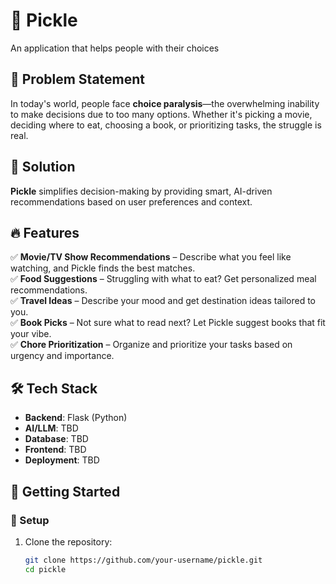 # 🥒 Pickle  
An application that helps people with their choices  

## 🧐 Problem Statement  
In today's world, people face **choice paralysis**—the overwhelming inability to make decisions due to too many options. Whether it's picking a movie, deciding where to eat, choosing a book, or prioritizing tasks, the struggle is real.  

## 🎯 Solution  
**Pickle** simplifies decision-making by providing smart, AI-driven recommendations based on user preferences and context.  

## 🔥 Features  
✅ **Movie/TV Show Recommendations** – Describe what you feel like watching, and Pickle finds the best matches.  
✅ **Food Suggestions** – Struggling with what to eat? Get personalized meal recommendations.  
✅ **Travel Ideas** – Describe your mood and get destination ideas tailored to you.  
✅ **Book Picks** – Not sure what to read next? Let Pickle suggest books that fit your vibe.  
✅ **Chore Prioritization** – Organize and prioritize your tasks based on urgency and importance.  

## 🛠️ Tech Stack  
- **Backend**: Flask (Python)  
- **AI/LLM**: TBD  
- **Database**: TBD  
- **Frontend**: TBD  
- **Deployment**: TBD  

## 🚀 Getting Started  

### 🔧 Setup  
1. Clone the repository:  
   ```bash
   git clone https://github.com/your-username/pickle.git
   cd pickle
